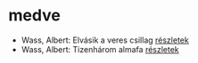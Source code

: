 # medve

- Wass, Albert: Elvásik a veres csillag [részletek](_details/%7Bopf.creator%7D.md#id_211)
- Wass, Albert: Tizenhárom almafa [részletek](_details/%7Bopf.creator%7D.md#id_216)